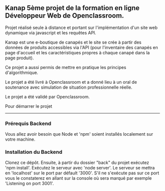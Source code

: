 Kanap 5ème projet de la formation en ligne Développeur Web de Openclassroom.
-----------------------------------------------------------------------------------------

Projet réalisé seule à distance et portant sur l'implémentation d'un site web dynamique via javascript et les requêtes API.

Kanap est une e-boutique de canapés et le site se crée à partir des données de produits accessibles via l'API (pour l'inventaire des canapés en page d'accueil et les caractéristiques propres à chaque canapé dans la page produit).

Ce projet a aussi permis de mettre en pratique les principes d'algorithmique.

Le projet a été livré à Openclassroom et a donné lieu à un oral de soutenance avec simulation de situation professionnelle réelle.

Le projet a été validé par Openclassroom.



Pour démarrer le projet
_______________________


### Prérequis Backend ###

Vous allez avoir besoin que Node et 'npm' soient installés localement sur votre machine.

### Installation du Backend ###
Clonez ce dépôt. Ensuite, à partir du dossier "back" du projet exécutez 'npm install'.
Exécutez le serveur avec 'node server'.
Le serveur se mettra en 'localhost' sur le port par défault '3000'.
S'il ne s'exécute pas sur ce port vous le constaterez en allant sur la console où sera marqué par exemple 'Listening on port 3001'.
